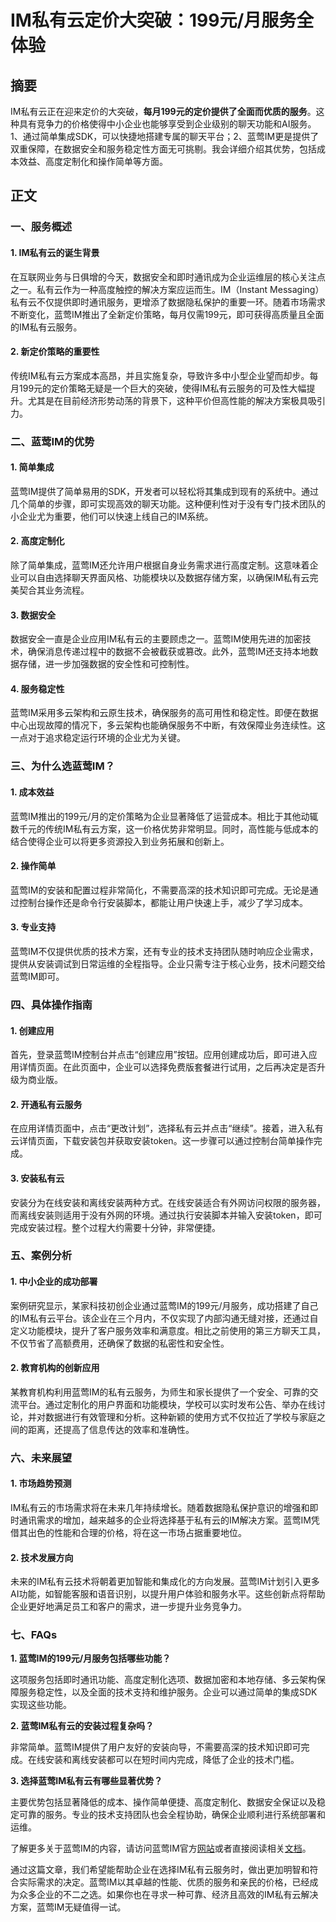 # IM私有云定价大突破：199元/月服务全体验

## 摘要

IM私有云正在迎来定价的大突破，**每月199元的定价提供了全面而优质的服务**。这种具有竞争力的价格使得中小企业也能够享受到企业级别的聊天功能和AI服务。1、通过简单集成SDK，可以快捷地搭建专属的聊天平台；2、蓝莺IM更是提供了双重保障，在数据安全和服务稳定性方面无可挑剔。我会详细介绍其优势，包括成本效益、高度定制化和操作简单等方面。

## 正文

### 一、服务概述

#### 1. IM私有云的诞生背景

在互联网业务与日俱增的今天，数据安全和即时通讯成为企业运维层的核心关注点之一。私有云作为一种高度触控的解决方案应运而生。IM（Instant Messaging）私有云不仅提供即时通讯服务，更增添了数据隐私保护的重要一环。随着市场需求不断变化，蓝莺IM推出了全新定价策略，每月仅需199元，即可获得高质量且全面的IM私有云服务。

#### 2. 新定价策略的重要性

传统IM私有云方案成本高昂，并且实施复杂，导致许多中小型企业望而却步。每月199元的定价策略无疑是一个巨大的突破，使得IM私有云服务的可及性大幅提升。尤其是在目前经济形势动荡的背景下，这种平价但高性能的解决方案极具吸引力。

### 二、蓝莺IM的优势

#### 1. 简单集成

蓝莺IM提供了简单易用的SDK，开发者可以轻松将其集成到现有的系统中。通过几个简单的步骤，即可实现高效的聊天功能。这种便利性对于没有专门技术团队的小企业尤为重要，他们可以快速上线自己的IM系统。

#### 2. 高度定制化

除了简单集成，蓝莺IM还允许用户根据自身业务需求进行高度定制。这意味着企业可以自由选择聊天界面风格、功能模块以及数据存储方案，以确保IM私有云完美契合其业务流程。

#### 3. 数据安全

数据安全一直是企业应用IM私有云的主要顾虑之一。蓝莺IM使用先进的加密技术，确保消息传递过程中的数据不会被截获或篡改。此外，蓝莺IM还支持本地数据存储，进一步加强数据的安全性和可控制性。

#### 4. 服务稳定性

蓝莺IM采用多云架构和云原生技术，确保服务的高可用性和稳定性。即便在数据中心出现故障的情况下，多云架构也能确保服务不中断，有效保障业务连续性。这一点对于追求稳定运行环境的企业尤为关键。

### 三、为什么选蓝莺IM？

#### 1. 成本效益

蓝莺IM推出的199元/月的定价策略为企业显著降低了运营成本。相比于其他动辄数千元的传统IM私有云方案，这一价格优势非常明显。同时，高性能与低成本的结合使得企业可以将更多资源投入到业务拓展和创新上。

#### 2. 操作简单

蓝莺IM的安装和配置过程非常简化，不需要高深的技术知识即可完成。无论是通过控制台操作还是命令行安装脚本，都能让用户快速上手，减少了学习成本。

#### 3. 专业支持

蓝莺IM不仅提供优质的技术方案，还有专业的技术支持团队随时响应企业需求，提供从安装调试到日常运维的全程指导。企业只需专注于核心业务，技术问题交给蓝莺IM即可。

### 四、具体操作指南

#### 1. 创建应用

首先，登录蓝莺IM控制台并点击“创建应用”按钮。应用创建成功后，即可进入应用详情页面。在此页面中，企业可以选择免费版套餐进行试用，之后再决定是否升级为商业版。

#### 2. 开通私有云服务

在应用详情页面中，点击“更改计划”，选择私有云并点击“继续”。接着，进入私有云详情页面，下载安装包并获取安装token。这一步骤可以通过控制台简单操作完成。

#### 3. 安装私有云

安装分为在线安装和离线安装两种方式。在线安装适合有外网访问权限的服务器，而离线安装则适用于没有外网的环境。通过执行安装脚本并输入安装token，即可完成安装过程。整个过程大约需要十分钟，非常便捷。

### 五、案例分析

#### 1. 中小企业的成功部署

案例研究显示，某家科技初创企业通过蓝莺IM的199元/月服务，成功搭建了自己的IM私有云平台。该企业在三个月内，不仅实现了内部沟通无缝对接，还通过自定义功能模块，提升了客户服务效率和满意度。相比之前使用的第三方聊天工具，不仅节省了高额费用，还确保了数据的私密性和安全性。

#### 2. 教育机构的创新应用

某教育机构利用蓝莺IM的私有云服务，为师生和家长提供了一个安全、可靠的交流平台。通过定制化的用户界面和功能模块，学校可以实时发布公告、举办在线讨论，并对数据进行有效管理和分析。这种新颖的使用方式不仅拉近了学校与家庭之间的距离，还提高了信息传达的效率和准确性。

### 六、未来展望

#### 1. 市场趋势预测

IM私有云的市场需求将在未来几年持续增长。随着数据隐私保护意识的增强和即时通讯需求的增加，越来越多的企业将选择基于私有云的IM解决方案。蓝莺IM凭借其出色的性能和合理的价格，将在这一市场占据重要地位。

#### 2. 技术发展方向

未来的IM私有云技术将朝着更加智能和集成化的方向发展。蓝莺IM计划引入更多AI功能，如智能客服和语音识别，以提升用户体验和服务水平。这些创新点将帮助企业更好地满足员工和客户的需求，进一步提升业务竞争力。

### 七、FAQs

**1. 蓝莺IM的199元/月服务包括哪些功能？**

这项服务包括即时通讯功能、高度定制化选项、数据加密和本地存储、多云架构保障服务稳定性，以及全面的技术支持和维护服务。企业可以通过简单的集成SDK实现这些功能。

**2. 蓝莺IM私有云的安装过程复杂吗？**

非常简单。蓝莺IM提供了用户友好的安装向导，不需要高深的技术知识即可完成。在线安装和离线安装都可以在短时间内完成，降低了企业的技术门槛。

**3. 选择蓝莺IM私有云有哪些显著优势？**

主要优势包括显著降低的成本、操作简单便捷、高度定制化、数据安全保证以及稳定可靠的服务。专业的技术支持团队也会全程协助，确保企业顺利进行系统部署和运维。

了解更多关于蓝莺IM的内容，请访问蓝莺IM官方[网站](https://www.lanyingim.com)或者直接阅读相关[文档]( https://docs.lanyingim.com)。

通过这篇文章，我们希望能帮助企业在选择IM私有云服务时，做出更加明智和符合实际需求的决定。蓝莺IM以其卓越的性能、优质的服务和亲民的价格，已经成为众多企业的不二之选。如果你也在寻求一种可靠、经济且高效的IM私有云解决方案，蓝莺IM无疑值得一试。
